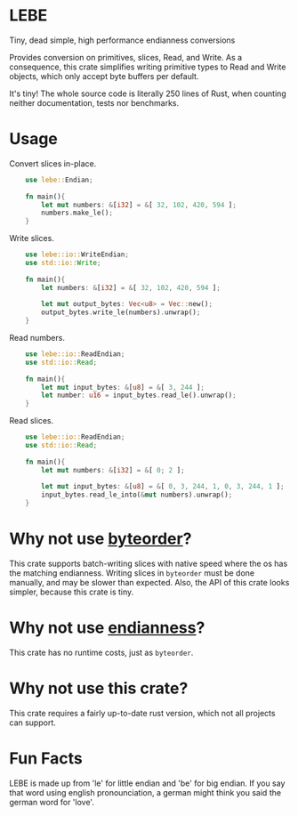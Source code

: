 # LEBE
Tiny, dead simple, high performance endianness conversions


Provides conversion on primitives, slices, Read, and Write.
As a consequence, this crate simplifies writing primitive types to
Read and Write objects, which only accept byte buffers per default.


It's tiny! The whole source code is literally 250 lines of Rust, 
when counting neither documentation, tests nor benchmarks.

# Usage

Convert slices in-place.
```rust
    use lebe::Endian;
    
    fn main(){
        let mut numbers: &[i32] = &[ 32, 102, 420, 594 ];
        numbers.make_le();
    }
```

Write slices.
```rust
    use lebe::io::WriteEndian;
    use std::io::Write;
    
    fn main(){
        let numbers: &[i32] = &[ 32, 102, 420, 594 ];
        
        let mut output_bytes: Vec<u8> = Vec::new();
        output_bytes.write_le(numbers).unwrap();
    }
```

Read numbers.
```rust
    use lebe::io::ReadEndian;
    use std::io::Read;
    
    fn main(){
        let mut input_bytes: &[u8] = &[ 3, 244 ];
        let number: u16 = input_bytes.read_le().unwrap();
    }
```

Read slices.
```rust
    use lebe::io::ReadEndian;
    use std::io::Read;
    
    fn main(){
        let mut numbers: &[i32] = &[ 0; 2 ];
        
        let mut input_bytes: &[u8] = &[ 0, 3, 244, 1, 0, 3, 244, 1 ];
        input_bytes.read_le_into(&mut numbers).unwrap();
    }
```


# Why not use [byteorder](https://crates.io/crates/byteorder)?
This crate supports batch-writing slices with native speed 
where the os has the matching endianness. Writing slices in `byteorder` 
must be done manually, and may be slower than expected. 
Also, the API of this crate looks simpler, because this crate is tiny.

# Why not use [endianness](https://crates.io/crates/endianness)?
This crate has no runtime costs, just as `byteorder`.

# Why not use this crate?
This crate requires a fairly up-to-date rust version, 
which not all projects can support.


# Fun Facts
LEBE is made up from 'le' for little endian and 'be' for big endian.
If you say that word using english pronounciation, 
a german might think you said the german word for 'love'.